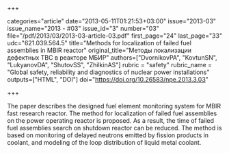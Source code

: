 +++

categories="article"
date="2013-05-11T01:21:53+03:00"
issue="2013-03"
issue_name="2013 - #03"
issue_id="3"
number="03"
file="/pdf/2013/03/2013-03-article-03.pdf"
first_page="24"
last_page="33"
udc="621.039.564.5"
title="Methods for localization of failed fuel assemblies in MBIR reactor"
original_title="Методы локализации дефектных ТВС в реакторе МБИР"
authors=["DvornikovPA", "KovtunSN", "LukyanovDA", "ShutovSS", "ZhilkinAS"]
rubric = "safety"
rubric_name = "Global safety, reliability and diagnostics of nuclear power installations"
outputs=["HTML", "DOI"]
doi="https://doi.org/10.26583/npe.2013.3.03"

+++

The paper describes the designed fuel element monitoring system for MBIR fast research reactor. The method for localization of failed fuel assemblies on the power operating reactor is proposed. As a result, the time of failed fuel assemblies search on shutdown reactor can be reduced. The method is based on monitoring of delayed neutrons emitted by fission products in coolant, and modeling of the loop distribution of liquid metal coolant.